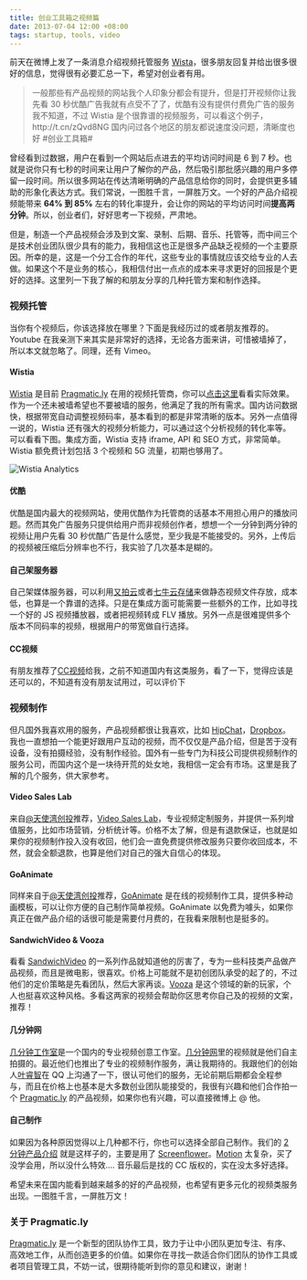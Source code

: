 ```yaml
---
title: 创业工具箱之视频篇
date: 2013-07-04 12:00 +08:00
tags: startup, tools, video
---
```


前天在微博上发了一条消息介绍视频托管服务 [Wista](http://wistia.com)，很多朋友回复并给出很多很好的信息，觉得很有必要汇总一下，希望对创业者有用。

<blockquote>
    <p>一般那些有产品视频的网站我个人印象分都会有提升，但是打开视频你让我先看 30 秒优酷广告我就有点受不了了，优酷有没有提供付费免广告的服务我不知道，不过 Wistia 是个很靠谱的视频服务，可以看这个例子，http://t.cn/zQvd8NG 国内问过各个地区的朋友都说速度没问题，清晰度也好 #创业工具箱#</p>
</blockquote>

曾经看到过数据，用户在看到一个网站后点进去的平均访问时间是 6 到 7 秒。也就是说你只有七秒的时间来让用户了解你的产品，然后吸引那批感兴趣的用户多停留一段时间。所以很多网站在传达清晰明确的产品信息给你的同时，会提供更多辅助的形象化表达方式。我们常说，一图胜千言，一屏胜万文。一个好的产品介绍视频能带来 <strong>64% 到 85%</strong> 左右的转化率提升，会让你的网站的平均访问时间<strong>提高两分钟</strong>。所以，创业者们，好好思考一下视频，严肃地。

但是，制造一个产品视频会涉及到文案、录制、后期、音乐、托管等，而中间三个是技术创业团队很少具有的能力，我相信这也正是很多产品缺乏视频的一个主要原因。所幸的是，这是一个分工合作的年代，这些专业的事情就应该交给专业的人去做。如果这个不是业务的核心，我相信付出一点点的成本来寻求更好的回报是个更好的选择。这里列一下我了解的和朋友分享的几种托管方案和制作选择。

### 视频托管

当你有个视频后，你该选择放在哪里？下面是我经历过的或者朋友推荐的。Youtube 在我亲测下来其实是非常好的选择，无论各方面来讲，可惜被墙掉了，所以本文就忽略了。同理，还有 Vimeo。

#### Wistia

[Wistia](http://wistia.com) 是目前 [Pragmatic.ly](https://pragmatic.ly) 在用的视频托管商，你可以[点击这里](https://pragmatic.ly/tour)看看实际效果。作为一个还未被墙希望也不要被墙的服务，他满足了我的所有需求。国内访问数据快，根据带宽自动调整视频码率，基本看到的都是非常清晰的版本。另外一点值得一说的，Wistia 还有强大的视频分析能力，可以通过这个分析视频的转化率等。可以看看下图。集成方面，Wistia 支持 iframe, API 和 SEO 方式，非常简单。Wistia 额免费计划包括 3 个视频和 5G 流量，初期也够用了。

![Wistia Analytics](video-for-startup/wistia-analytics.png)

#### 优酷

优酷是国内最大的视频网站，使用优酷作为托管商的话基本不用担心用户的播放问题。然而其免广告服务只提供给用户而非视频创作者，想想一个一分钟到两分钟的视频让用户先看 30 秒优酷广告是什么感觉，至少我是不能接受的。另外，上传后的视频被压缩后分辨率也不行，我实验了几次基本是糊的。

#### 自己架服务器

自己架媒体服务器，可以利用[又拍云](http://upyun.com)或者[七牛云存储](http://qiniu.com)来做静态视频文件存放，成本低，也算是一个靠谱的选择。只是在集成方面可能需要一些额外的工作，比如寻找一个好的 JS 视频播放器，或者把视频转成 FLV 播放。另外一点是很难提供多个版本不同码率的视频，根据用户的带宽做自行选择。

#### CC视频

有朋友推荐了[CC视频](http://www.bokecc.com/)给我，之前不知道国内有这类服务，看了一下，觉得应该是还可以的，不知道有没有朋友试用过，可以评价下


### 视频制作

但凡国外我喜欢用的服务，产品视频都很让我喜欢，比如 [HipChat](https://hipchat.com)，[Dropbox](https://dropbox.com)。我也一直想拍一个能更好跟用户互动的视频，而不仅仅是产品介绍，但是苦于没有设备，没有拍摄经验，没有制作经验。国外有一些专门为科技公司提供视频制作的服务公司，而国内这个是一块待开荒的处女地，我相信一定会有市场。这里是我了解的几个服务，供大家参考。

#### Video Sales Lab

来自[@天使湾创投](http://weibo.com/tisiwi)推荐，[Video Sales Lab](http://videosaleslab.com/)，专业视频定制服务，并提供一系列增值服务，比如市场营销，分析统计等。价格不太了解，但是有退款保证，也就是如果你的视频制作投入没有收回，他们会一直免费提供修改服务只要你收回成本，不然，就会全额退款，也算是他们对自己的强大自信心的体现。

#### GoAnimate

同样来自于[@天使湾创投](http://weibo.com/tisiwi)推荐，[GoAnimate](http://goanimate.com) 是在线的视频制作工具，提供多种动画模板，可以让你方便的自己制作简单视频。GoAnimate 以免费为噱头，如果你真正在做产品介绍的话很可能是需要付月费的，在我看来限制也是挺多的。

#### SandwichVideo & Vooza

看看 [SandwichVideo](http://sandwichvideo.com/) 的一系列作品就知道他的厉害了，专为一些科技类产品做产品视频，而且是微电影，很喜欢。价格上可能就不是初创团队承受的起了的，不过他们的定价策略是先看团队，然后大家再谈。[Vooza](http://vooza.com/) 是这个领域的新的玩家，个人也挺喜欢这种风格。多看这两家的视频会帮助你区思考你自己及的视频的文案，推荐！

#### 几分钟网

[几分钟工作室](http://www.jifenzhong.com/sub/video_studio.html)是一个国内的专业视频创意工作室。[几分钟网](http://jifenzhong.com)里的视频就是他们自主拍摄的。最近他们也推出了专业的视频制作服务，满让我期待的。我跟他们的创始人[叶睿智](http://weibo.com/yeruizhi)在 QQ 上沟通了一下，很认可他们的服务，无论前期后期都会全程参与，而且在价格上也基本是大多数创业团队能接受的，我很有兴趣和他们合作拍一个 [Pragmatic.ly](https://pragmatic.ly) 的产品视频，如果你也有兴趣，可以直接微博上 @ 他。

#### 自己制作

如果因为各种原因觉得以上几种都不行，你也可以选择全部自己制作。我们的 [2 分钟产品介绍](https://pragmatic.ly/tour) 就是这样子的，主要是用了 [Screenflower](http://www.telestream.net/screenflow/)。[Motion](https://www.apple.com/finalcutpro/motion/) 太复杂，买了没学会用，所以没什么特效....  音乐最后是找的 CC 版权的，实在没太多好选择。

希望未来在国内能看到越来越多的好的产品视频，也希望有更多元化的视频类服务出现。一图胜千言，一屏胜万文！


### 关于 Pragmatic.ly

[Pragmatic.ly](https://pragmatic.ly) 是一个新型的团队协作工具，致力于让中小团队更加专注、有序、高效地工作，从而创造更多的价值。如果你在寻找一款适合你们团队的协作工具或者项目管理工具，不妨一试，很期待能听到你的意见和建议，谢谢！
